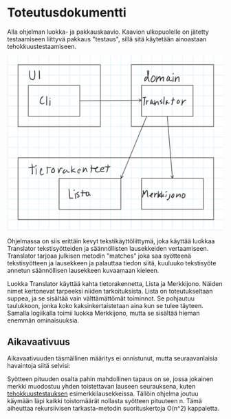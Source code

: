 # Toteutusdokumentti


Alla ohjelman luokka- ja pakkauskaavio. Kaavion ulkopuolelle on jätetty testaamiseen liittyvä pakkaus "testaus", sillä sitä käytetään ainoastaan tehokkuustestaamiseen.

![](https://raw.githubusercontent.com/tuomoart/regex-tulkki/master/Dokumentaatio/Misc/Luokka-%20ja%20pakkauskaavio.png)

Ohjelmassa on siis erittäin kevyt tekstikäyttöliittymä, joka käyttää luokkaa Translator tekstisyötteiden ja säännöllisten lausekkeiden vertaamiseen. Translator tarjoaa julkisen metodin "matches" joka saa syötteenä tekstisyötteen ja lausekkeen ja palauttaa tiedon siitä, kuuluuko tekstisyöte annetun säännöllisen lausekkeen kuvaamaan kieleen.

Luokka Translator käyttää kahta tietorakennetta, Lista ja Merkkijono. Näiden nimet kertonevat tarpeeksi niiden tarkoituksista. Lista on toteutukseltaan suppea, ja se sisältää vain välttämättömät toiminnot. Se pohjautuu taulukkoon, jonka koko kaksinkertaistetaan aina kun se tulee täyteen. Samalla logiikalla toimii luokka Merkkijono, mutta se sisältää hieman enemmän ominaisuuksia.


## Aikavaativuus

Aikavaativuuden täsmällinen määritys ei onnistunut, mutta seuraavanlaisia havaintoja siitä selvisi:

Syötteen pituuden osalta pahin mahdollinen tapaus on se, jossa jokainen merkki muodostuu yhden toistettavan lauseen seurauksena, kuten [tehokkuustestauksen](https://github.com/tuomoart/regex-tulkki/blob/master/Dokumentaatio/Testausdokumentti.md) esimerkkilausekkeissa. Tällöin ohjelma joutuu käymään läpi kaikki toistomäärät nollasta syötteen pituuteen n. Tämä aiheuttaa rekursiivisen tarkasta-metodin suorituskertoja O(n^2) kappaletta. 
